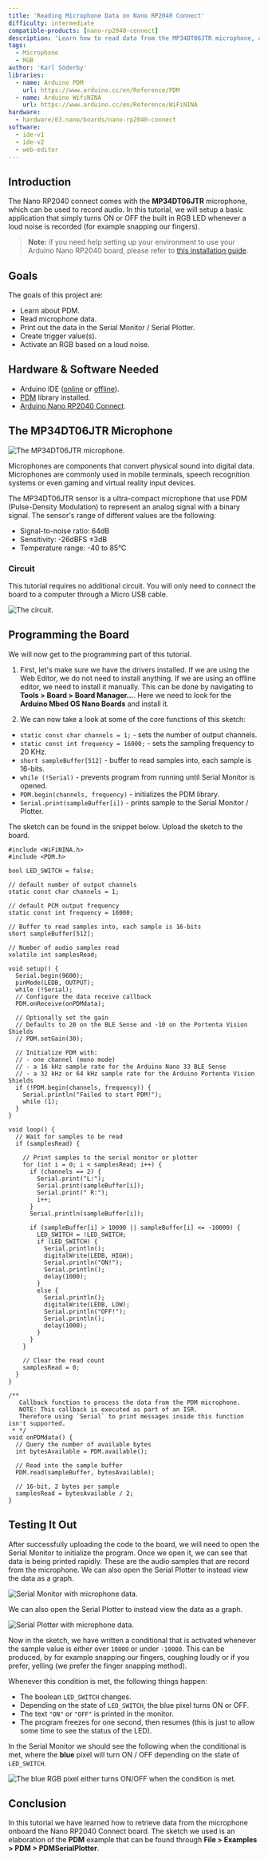 ```yaml
---
title: 'Reading Microphone Data on Nano RP2040 Connect'
difficulty: intermediate
compatible-products: [nano-rp2040-connect]
description: 'Learn how to read data from the MP34DT06JTR microphone, and how to use the data to turn ON or OFF the built-in RGB.'
tags: 
  - Microphone
  - RGB
author: 'Karl Söderby'
libraries:
  - name: Arduino PDM
    url: https://www.arduino.cc/en/Reference/PDM
  - name: Arduino WifiNINA
    url: https://www.arduino.cc/en/Reference/WiFiNINA
hardware:
  - hardware/03.nano/boards/nano-rp2040-connect
software:
  - ide-v1
  - ide-v2
  - web-editor
---
```


## Introduction 

The Nano RP2040 connect comes with the **MP34DT06JTR** microphone, which can be used to record audio. In this tutorial, we will setup a basic application that simply turns ON or OFF the built in RGB LED whenever a loud noise is recorded (for example snapping our fingers).

>**Note:** if you need help setting up your environment to use your Arduino Nano RP2040 board, please refer to [this installation guide](/software/ide-v1/tutorials/getting-started/cores/arduino-mbed_nano).

## Goals

The goals of this project are:

- Learn about PDM.
- Read microphone data.
- Print out the data in the Serial Monitor / Serial Plotter.
- Create trigger value(s).
- Activate an RGB based on a loud noise.

## Hardware & Software Needed

- Arduino IDE ([online](https://create.arduino.cc/) or [offline](https://www.arduino.cc/en/main/software)).
- [PDM](https://www.arduino.cc/en/Reference/PDM) library installed.
- [Arduino Nano RP2040 Connect](https://store.arduino.cc/nano-rp2040-connect).

## The MP34DT06JTR Microphone

![The MP34DT06JTR microphone.](assets/rp2040-microphone-img-00.png)

Microphones are components that convert physical sound into digital data. Microphones are commonly used in mobile terminals, speech recognition systems or even gaming and virtual reality input devices.

The MP34DT06JTR sensor is a ultra-compact microphone that use PDM (Pulse-Density Modulation) to represent an analog signal with a binary signal. The sensor's range of different values are the following:

- Signal-to-noise ratio: 64dB
- Sensitivity: -26dBFS ±3dB
- Temperature range: -40 to 85°C

### Circuit

This tutorial requires no additional circuit. You will only need to connect the board to a computer through a Micro USB cable.

![The circuit.](assets/rp2040-microphone-img-01.png)

## Programming the Board

We will now get to the programming part of this tutorial. 

1. First, let's make sure we have the drivers installed. If we are using the Web Editor, we do not need to install anything. If we are using an offline editor, we need to install it manually. This can be done by navigating to **Tools > Board > Board Manager...**. Here we need to look for the **Arduino Mbed OS Nano Boards** and install it. 

2. We can now take a look at some of the core functions of this sketch:

- `static const char channels = 1;` - sets the number of output channels. 
- `static const int frequency = 16000;` - sets the sampling frequency to 20 KHz. 
- `short sampleBuffer[512]` - buffer to read samples into, each sample is 16-bits.
- `while (!Serial)` - prevents program from running until Serial Monitor is opened.
- `PDM.begin(channels, frequency)` - initializes the PDM library.
- `Serial.print(sampleBuffer[i])` - prints sample to the Serial Monitor / Plotter.

The sketch can be found in the snippet below. Upload the sketch to the board.

```arduino
#include <WiFiNINA.h>
#include <PDM.h>

bool LED_SWITCH = false;

// default number of output channels
static const char channels = 1;

// default PCM output frequency
static const int frequency = 16000;

// Buffer to read samples into, each sample is 16-bits
short sampleBuffer[512];

// Number of audio samples read
volatile int samplesRead;

void setup() {
  Serial.begin(9600);
  pinMode(LEDB, OUTPUT);
  while (!Serial);
  // Configure the data receive callback
  PDM.onReceive(onPDMdata);

  // Optionally set the gain
  // Defaults to 20 on the BLE Sense and -10 on the Portenta Vision Shields
  // PDM.setGain(30);

  // Initialize PDM with:
  // - one channel (mono mode)
  // - a 16 kHz sample rate for the Arduino Nano 33 BLE Sense
  // - a 32 kHz or 64 kHz sample rate for the Arduino Portenta Vision Shields
  if (!PDM.begin(channels, frequency)) {
    Serial.println("Failed to start PDM!");
    while (1);
  }
}

void loop() {
  // Wait for samples to be read
  if (samplesRead) {

    // Print samples to the serial monitor or plotter
    for (int i = 0; i < samplesRead; i++) {
      if (channels == 2) {
        Serial.print("L:");
        Serial.print(sampleBuffer[i]);
        Serial.print(" R:");
        i++;
      }
      Serial.println(sampleBuffer[i]);

      if (sampleBuffer[i] > 10000 || sampleBuffer[i] <= -10000) {
        LED_SWITCH = !LED_SWITCH;
        if (LED_SWITCH) {
          Serial.println();
          digitalWrite(LEDB, HIGH);
          Serial.println("ON!");
          Serial.println();
          delay(1000);
        }
        else {
          Serial.println();
          digitalWrite(LEDB, LOW);
          Serial.println("OFF!");
          Serial.println();
          delay(1000);
        }
      }
    }

    // Clear the read count
    samplesRead = 0;
  }
}

/**
   Callback function to process the data from the PDM microphone.
   NOTE: This callback is executed as part of an ISR.
   Therefore using `Serial` to print messages inside this function isn't supported.
 * */
void onPDMdata() {
  // Query the number of available bytes
  int bytesAvailable = PDM.available();

  // Read into the sample buffer
  PDM.read(sampleBuffer, bytesAvailable);

  // 16-bit, 2 bytes per sample
  samplesRead = bytesAvailable / 2;
}
```

## Testing It Out

After successfully uploading the code to the board, we will need to open the Serial Monitor to initialize the program. Once we open it, we can see that data is being printed rapidly. These are the audio samples that are record from the microphone. We can also open the Serial Plotter to instead view the data as a graph. 

![Serial Monitor with microphone data.](assets/rp2040-microphone-img-02.png)

We can also open the Serial Plotter to instead view the data as a graph. 

![Serial Plotter with microphone data.](assets/rp2040-microphone-img-03.png)

Now in the sketch, we have written a conditional that is activated whenever the sample value is either over `10000` or under `-10000`. This can be produced, by for example snapping our fingers, coughing loudly or if you prefer, yelling (we prefer the finger snapping method).

Whenever this condition is met, the following things happen:

- The boolean `LED_SWITCH` changes.
- Depending on the state of `LED_SWITCH`, the blue pixel turns ON or OFF.
- The text `"ON"` or `"OFF"` is printed in the monitor.
- The program freezes for one second, then resumes (this is just to allow some time to see the status of the LED).

In the Serial Monitor we should see the following when the conditional is met, where the **blue** pixel will turn ON / OFF depending on the state of `LED_SWITCH`.

![The blue RGB pixel either turns ON/OFF when the condition is met.](assets/rp2040-microphone-img-04.png)

## Conclusion

In this tutorial we have learned how to retrieve data from the microphone onboard the Nano RP2040 Connect board. The sketch we used is an elaboration of the **PDM** example that can be found through **File > Examples > PDM > PDMSerialPlotter**.